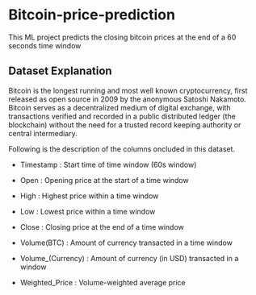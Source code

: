 # Bitcoin-price-prediction
This ML project predicts the closing bitcoin prices at the end of a 60 seconds time window

## Dataset Explanation

Bitcoin is the longest running and most well known cryptocurrency, first released as open source in 2009 by the anonymous Satoshi Nakamoto. Bitcoin serves as a decentralized medium of digital exchange, with transactions verified and recorded in a public distributed ledger (the blockchain) without the need for a trusted record keeping authority or central intermediary.

Following is the description of the columns oncluded in this dataset.

* Timestamp :
  Start time of time window (60s window)

* Open :
Opening price at the start of a time window

* High :
Highest price within a time window

* Low :
Lowest price within a time window

* Close :
Closing price at the end of a time window

* Volume(BTC) :
Amount of currency transacted in a time window

* Volume_(Currency) :
Amount of currency (in USD) transacted in a window

* Weighted_Price :
Volume-weighted average price
